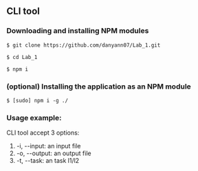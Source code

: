 ## CLI tool

### Downloading and installing NPM modules

```
$ git clone https://github.com/danyann07/Lab_1.git
```

```
$ cd Lab_1
```

```
$ npm i
```

### (optional) Installing the application as an NPM module

```
$ [sudo] npm i -g ./
```

### Usage example:

CLI tool accept 3 options:

1. -i, --input: an input file
2. -o, --output: an output file
3. -t, --task: an task l1/l2